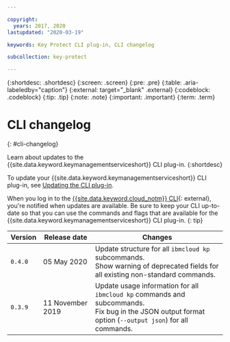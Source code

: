 ```yaml
---

copyright:
  years: 2017, 2020
lastupdated: "2020-03-19"

keywords: Key Protect CLI plug-in, CLI changelog

subcollection: key-protect

---
```


{:shortdesc: .shortdesc}
{:screen: .screen}
{:pre: .pre}
{:table: .aria-labeledby="caption"}
{:external: target="_blank" .external}
{:codeblock: .codeblock}
{:tip: .tip}
{:note: .note}
{:important: .important}
{:term: .term}

# CLI changelog
{: #cli-changelog}

Learn about updates to the {{site.data.keyword.keymanagementserviceshort}} CLI plug-in.
{:shortdesc}

To update your {{site.data.keyword.keymanagementserviceshort}} CLI plug-in, see [Updating the CLI plug-in](/docs/key-protect?topic=key-protect-set-up-cli#update-cli). 

When you log in to the [{{site.data.keyword.cloud_notm}} CLI](/docs/cli?topic=cloud-cli-getting-started){: external}, you're notified when updates are available. Be sure to keep your CLI up-to-date so that you can use the commands and flags that are available for the {{site.data.keyword.keymanagementserviceshort}} CLI plug-in.
{: tip}

| Version | Release date | Changes |
| ---- | --- | --- |
| `0.4.0` | 05 May 2020 | Update structure for all `ibmcloud kp` subcommands.<br>Show warning of deprecated fields for all existing non-standard commands.<br> |
| `0.3.9` | 11 November 2019 | Update usage information for all `ibmcloud kp` commands and subcommands.<br>Fix bug in the JSON output format option (`--output json`) for all commands. |